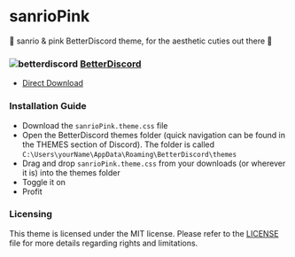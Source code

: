 # sanrioPink
🌺 sanrio &amp; pink BetterDiscord theme, for the aesthetic cuties out there 🌺

### ![betterdiscord](https://discord-extensions.github.io/assets/icons/betterdiscord.png) **[BetterDiscord](https://betterdiscord.app)**
- [Direct Download](https://betterdiscord.app/Download?id=144)

### Installation Guide
- Download the `sanrioPink.theme.css` file
- Open the BetterDiscord themes folder (quick navigation can be found in the THEMES section of Discord). The folder is called `C:\Users\yourName\AppData\Roaming\BetterDiscord\themes`
- Drag and drop `sanrioPink.theme.css` from your downloads (or wherever it is) into the themes folder
- Toggle it on
- Profit
  
### Licensing
This theme is licensed under the MIT license. Please refer to the [LICENSE](./LICENSE) file for more details regarding rights and limitations.
